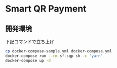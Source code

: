 # Smart QR Payment
## 開発環境
下記コマンドで立ち上げ
```sh
cp docker-compose-sample.yml docker-compose.yml
docker-compose run --rm sf-sqp sh -c 'yarn'
docker-compose up -d
```
